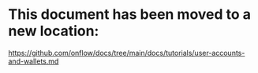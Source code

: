 # This document has been moved to a new location:

https://github.com/onflow/docs/tree/main/docs/tutorials/user-accounts-and-wallets.md
